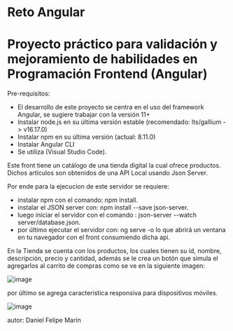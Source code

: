 # Reto Angular 

# Proyecto práctico para validación y mejoramiento de habilidades en Programación Frontend (Angular)

Pre-requisitos:
- El desarrollo de este proyecto se centra en el uso del framework Angular, se sugiere trabajar con la versión 11+
- Instalar node.js en su última versión estable (recomendado: lts/gallium -> v16.17.0)
- Instalar npm en su última versión (actual: 8.11.0)
- Instalar Angular CLI
- Se utiliza  (Visual Studio Code).

Este front tiene un catálogo de una tienda digital la cual ofrece productos.
Dichos artículos son obtenidos de una API Local usando Json Server.

Por ende para la ejecucion de este servidor se requiere:

- instalar npm con el comando: npm install.
- instalar el JSON server con: npm install --save json-server.
- luego iniciar el servidor con el comando : json-server --watch server/database.json.
- por último ejecutar el servidor con: ng serve -o lo que abrirá un ventana en tu navegador con el front consumiendo dicha api.


En la Tienda se cuenta con los productos, los cuales tienen su id, nombre, descripción, precio y cantidad, además se le crea 
un botón que simula el agregarlos al carrito de compras como se ve en la siguiente imagen:

![image](https://user-images.githubusercontent.com/51167724/186485800-0590d843-bc22-45c5-875c-382c00d60cf9.png)


por último se agrega caracteristica responsiva para dispositivos móviles.

![image](https://user-images.githubusercontent.com/51167724/186486095-d86b65d1-a843-4dde-84b3-ab96fc2dd1a6.png)

autor: Daniel Felipe Marín
